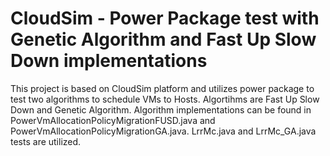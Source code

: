 CloudSim - Power Package test with Genetic Algorithm and Fast Up Slow Down implementations
==============

This project is based on CloudSim platform and utilizes power package to test two algorithms to schedule VMs to Hosts. Algortihms are Fast Up Slow Down and Genetic Algorithm. Algorithm implementations can be found in PowerVmAllocationPolicyMigrationFUSD.java and PowerVmAllocationPolicyMigrationGA.java. LrrMc.java and LrrMc_GA.java tests are utilized. 

